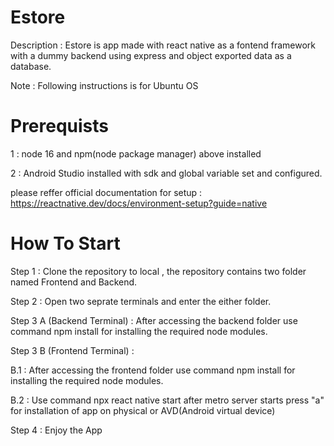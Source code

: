 # Estore

Description : Estore is app made with react native as a fontend framework with a dummy backend using express and object exported data as a database.

Note : Following instructions is for Ubuntu OS

# Prerequists

1 : node 16 and npm(node package manager) above installed

2 : Android Studio installed with sdk and global variable set and configured.

please reffer official documentation for setup : https://reactnative.dev/docs/environment-setup?guide=native

# How To Start

Step 1 : Clone the repository to local , the repository contains two folder named Frontend and Backend.

Step 2 : Open two seprate terminals and enter the either folder.

Step 3 A (Backend Terminal) : After accessing the backend folder use command npm install for installing the required node modules.

Step 3 B (Frontend Terminal) :

B.1 : After accessing the frontend folder use command npm install for installing the required node modules.

B.2 : Use command npx react native start after metro server starts press "a" for installation of app on physical or AVD(Android virtual device)

Step 4 : Enjoy the App
